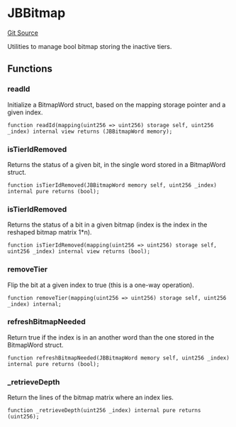 # JBBitmap

[Git Source](https://github.com/jbx-protocol/juice-721-delegate/blob/6897119af158934bfd920f0f9a55758085111dd3/contracts/libraries/JBBitmap.sol)

Utilities to manage bool bitmap storing the inactive tiers.

## Functions

### readId

Initialize a BitmapWord struct, based on the mapping storage pointer and a given index.

```solidity
function readId(mapping(uint256 => uint256) storage self, uint256 _index) internal view returns (JBBitmapWord memory);
```

### isTierIdRemoved

Returns the status of a given bit, in the single word stored in a BitmapWord struct.

```solidity
function isTierIdRemoved(JBBitmapWord memory self, uint256 _index) internal pure returns (bool);
```

### isTierIdRemoved

Returns the status of a bit in a given bitmap (index is the index in the reshaped bitmap matrix 1\*n).

```solidity
function isTierIdRemoved(mapping(uint256 => uint256) storage self, uint256 _index) internal view returns (bool);
```

### removeTier

Flip the bit at a given index to true (this is a one-way operation).

```solidity
function removeTier(mapping(uint256 => uint256) storage self, uint256 _index) internal;
```

### refreshBitmapNeeded

Return true if the index is in an another word than the one stored in the BitmapWord struct.

```solidity
function refreshBitmapNeeded(JBBitmapWord memory self, uint256 _index) internal pure returns (bool);
```

### \_retrieveDepth

Return the lines of the bitmap matrix where an index lies.

```solidity
function _retrieveDepth(uint256 _index) internal pure returns (uint256);
```
